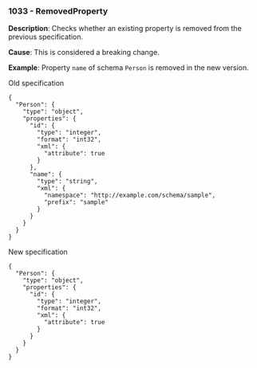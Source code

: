 ### 1033 - RemovedProperty

**Description**: Checks whether an existing property is removed from the previous specification. 

**Cause**: This is considered a breaking change.

**Example**: Property `name` of schema `Person` is removed in the new version.

Old specification
```json5
{
  "Person": {
    "type": "object",
    "properties": {
      "id": {
        "type": "integer",
        "format": "int32",
        "xml": {
          "attribute": true
        }
      },
      "name": {
        "type": "string",
        "xml": {
          "namespace": "http://example.com/schema/sample",
          "prefix": "sample"
        }
      }
    }
  }
}
```

New specification
```json5
{
  "Person": {
    "type": "object",
    "properties": {
      "id": {
        "type": "integer",
        "format": "int32",
        "xml": {
          "attribute": true
        }
      }
    }
  }
}
```
